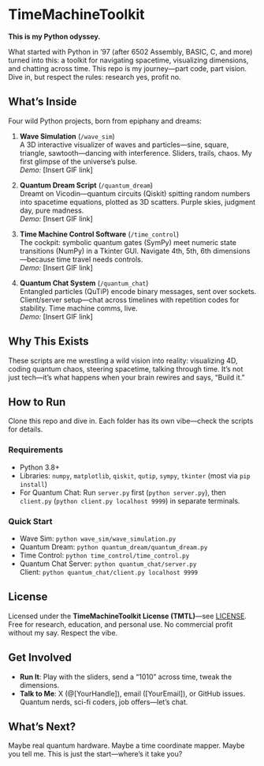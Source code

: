 # TimeMachineToolkit
**This is my Python odyssey.**

What started with Python in ’97 (after 6502 Assembly, BASIC, C, and more) turned into this: a toolkit for navigating spacetime, visualizing dimensions, and chatting across time. This repo is my journey—part code, part vision. Dive in, but respect the rules: research yes, profit no.

## What’s Inside
Four wild Python projects, born from epiphany and dreams:

1. **Wave Simulation** (`/wave_sim`)  
   A 3D interactive visualizer of waves and particles—sine, square, triangle, sawtooth—dancing with interference. Sliders, trails, chaos. My first glimpse of the universe’s pulse.  
   *Demo:* [Insert GIF link]

2. **Quantum Dream Script** (`/quantum_dream`)  
   Dreamt on Vicodin—quantum circuits (Qiskit) spitting random numbers into spacetime equations, plotted as 3D scatters. Purple skies, judgment day, pure madness.  
   *Demo:* [Insert GIF link]

3. **Time Machine Control Software** (`/time_control`)  
   The cockpit: symbolic quantum gates (SymPy) meet numeric state transitions (NumPy) in a Tkinter GUI. Navigate 4th, 5th, 6th dimensions—because time travel needs controls.  
   *Demo:* [Insert GIF link]

4. **Quantum Chat System** (`/quantum_chat`)  
   Entangled particles (QuTiP) encode binary messages, sent over sockets. Client/server setup—chat across timelines with repetition codes for stability. Time machine comms, live.  
   *Demo:* [Insert GIF link]

## Why This Exists
These scripts are me wrestling a wild vision into reality: visualizing 4D, coding quantum chaos, steering spacetime, talking through time. It’s not just tech—it’s what happens when your brain rewires and says, “Build it.”

## How to Run
Clone this repo and dive in. Each folder has its own vibe—check the scripts for details.

### Requirements
- Python 3.8+
- Libraries: `numpy`, `matplotlib`, `qiskit`, `qutip`, `sympy`, `tkinter` (most via `pip install`)
- For Quantum Chat: Run `server.py` first (`python server.py`), then `client.py` (`python client.py localhost 9999`) in separate terminals.

### Quick Start
- Wave Sim: `python wave_sim/wave_simulation.py`
- Quantum Dream: `python quantum_dream/quantum_dream.py`
- Time Control: `python time_control/time_control.py`
- Quantum Chat Server: `python quantum_chat/server.py`  
  Client: `python quantum_chat/client.py localhost 9999`

## License
Licensed under the **TimeMachineToolkit License (TMTL)**—see [LICENSE](LICENSE). Free for research, education, and personal use. No commercial profit without my say. Respect the vibe.

## Get Involved
- **Run It**: Play with the sliders, send a “1010” across time, tweak the dimensions.
- **Talk to Me**: X (@[YourHandle]), email ([YourEmail]), or GitHub issues. Quantum nerds, sci-fi coders, job offers—let’s chat.

## What’s Next?
Maybe real quantum hardware. Maybe a time coordinate mapper. Maybe you tell me. This is just the start—where’s it take you?

